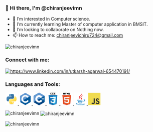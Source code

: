 ### 👋 Hi there, I'm @chiranjeevimn

- 🔭 I’m interested in Computer science.
- 🌱 I’m currently learning Master of computer application in BMSIT.
- 👯 I’m looking to collaborate on Nothing now.
- 📫 How to reach me: chiranjeevichiru724@gmail.com

<p align="left"> <img src="https://komarev.com/ghpvc/?username=chiranjeevimn&label=Profile%20views&color=0e75b6&style=flat" alt="chiranjeevimn" /> </p>

<h3 align="left">Connect with me:</h3>
<p><a href="https://www.linkedin.com/in/chiranjeevi-m-n/" target="blank"><img align="center" src="https://raw.githubusercontent.com/rahuldkjain/github-profile-readme-generator/master/src/images/icons/Social/linked-in-alt.svg" alt="https://www.linkedin.com/in/utkarsh-agarwal-654470191/" height="30" width="40" /></a>
  
<h3 align="left">Languages and Tools:</h3>

<a href="https://www.python.org" target="_blank"> <img src="https://raw.githubusercontent.com/devicons/devicon/master/icons/python/python-original.svg" alt="python" width="40" height="40"/> </a><a href="https://www.cprogramming.com/" target="_blank"> <img src="https://raw.githubusercontent.com/devicons/devicon/master/icons/c/c-original.svg" alt="c" width="40" height="40"/> </a><a href="https://www.w3schools.com/cpp/" target="_blank"> <img src="https://raw.githubusercontent.com/devicons/devicon/master/icons/cplusplus/cplusplus-original.svg" alt="cplusplus" width="40" height="40"/> </a> <a href="https://www.w3schools.com/css/" target="_blank"> <img src="https://raw.githubusercontent.com/devicons/devicon/master/icons/css3/css3-original-wordmark.svg" alt="css3" width="40" height="40"/> </a><a href="https://www.w3.org/html/" target="_blank"> <img src="https://raw.githubusercontent.com/devicons/devicon/master/icons/html5/html5-original-wordmark.svg" alt="html5" width="40" height="40"/> </a> <a href="https://www.java.com" target="_blank"> <img src="https://raw.githubusercontent.com/devicons/devicon/master/icons/java/java-original.svg" alt="java" width="40" height="40"/> </a><a href="https://developer.mozilla.org/en-US/docs/Web/JavaScript" target="_blank"> <img src="https://raw.githubusercontent.com/devicons/devicon/master/icons/javascript/javascript-original.svg" alt="javascript" width="40" height="40"/> </a> 

<p><img align="left" src="https://github-readme-stats.vercel.app/api/top-langs?username=chiranjeevimn&show_icons=true&locale=en&layout=compact" alt="chiranjeevimn" /></p>

<p>&nbsp;<img align="center" src="https://github-readme-stats.vercel.app/api?username=chiranjeevimn&show_icons=true&locale=en" alt="chiranjeevimn" /></p>
<p><img align="center" src="https://github-readme-streak-stats.herokuapp.com/?user=chiranjeevimn&" alt="chiranjeevimn" /></p>

